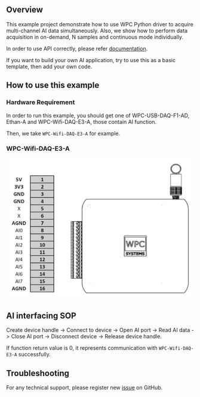 ## Overview

This example project demonstrate how to use WPC Python driver to acquire multi-channel AI data simultaneously.
Also, we show how to perform data acquisition in on-demand, N samples and continuous mode individually.

In order to use API correctly, please refer [documentation](https://wpc-systems-ltd.github.io/WPC_Python_driver_release/).

If you want to build your own AI application, try to use this as a basic template, then add your own code.

## How to use this example

### Hardware Requirement

In order to run this example, you should get one of WPC-USB-DAQ-F1-AD, Ethan-A and WPC-Wifi-DAQ-E3-A, those contain AI function.

Then, we take `WPC-Wifi-DAQ-E3-A` for example.

### WPC-Wifi-DAQ-E3-A

<img src="https://github.com/WPC-Systems-Ltd/WPC_Python_driver_release/blob/main/Reference/Pinouts/Wifi-DAQ-E3-A.JPG" alt="drawing" width="600"/>

## AI interfacing SOP 

Create device handle -> Connect to device -> Open AI port -> Read AI data -> Close AI port -> Disconnect device -> Release device handle.

If function return value is 0, it represents communication with `WPC-Wifi-DAQ-E3-A` successfully.

## Troubleshooting

For any technical support, please register new [issue](https://github.com/WPC-Systems-Ltd/WPC_Python_driver_release/issues) on GitHub.